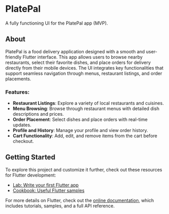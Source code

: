 # PlatePal

A fully functioning UI for the PlatePal app (MVP).

## About

PlatePal is a food delivery application designed with a smooth and user-friendly Flutter interface. This app allows users to browse nearby restaurants, select their favorite dishes, and place orders for delivery directly from their mobile devices. The UI integrates key functionalities that support seamless navigation through menus, restaurant listings, and order placements.

### Features:
- **Restaurant Listings**: Explore a variety of local restaurants and cuisines.
- **Menu Browsing**: Browse through restaurant menus with detailed dish descriptions and prices.
- **Order Placement**: Select dishes and place orders with real-time updates.
- **Profile and History**: Manage your profile and view order history.
- **Cart Functionality**: Add, edit, and remove items from the cart before checkout.

## Getting Started

To explore this project and customize it further, check out these resources for Flutter development:

- [Lab: Write your first Flutter app](https://docs.flutter.dev/get-started/codelab)
- [Cookbook: Useful Flutter samples](https://docs.flutter.dev/cookbook)

For more details on Flutter, check out the [online documentation](https://docs.flutter.dev/), which includes tutorials, samples, and a full API reference.